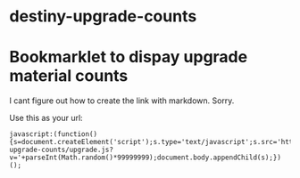 destiny-upgrade-counts
======================

Bookmarklet to dispay upgrade material counts 
======================
I cant figure out how to create the link with markdown. Sorry.

Use this as your url:

```
javascript:(function(){s=document.createElement('script');s.type='text/javascript';s.src='http://sbeckeriv.github.io/destiny-upgrade-counts/upgrade.js?v='+parseInt(Math.random()*99999999);document.body.appendChild(s);})();
```
